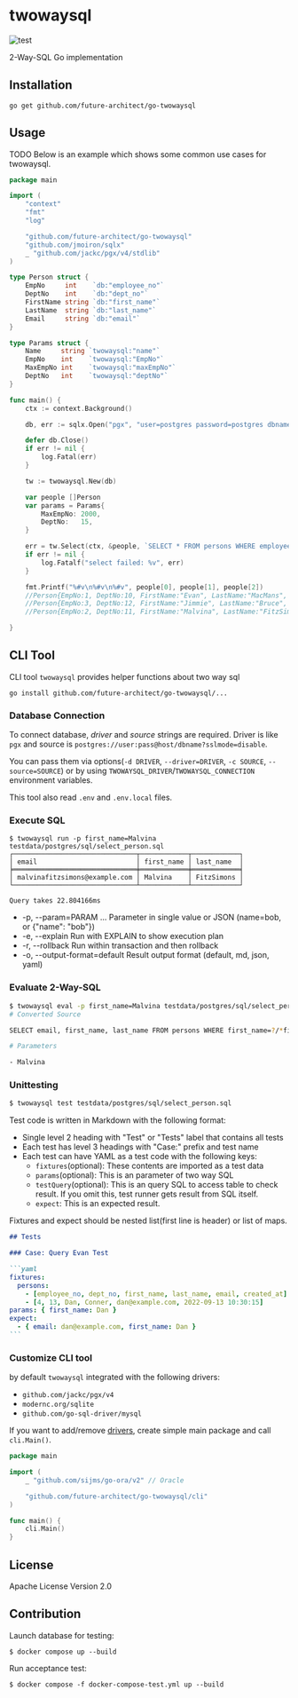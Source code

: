 # twowaysql
![test](https://github.com/future-architect/go-twowaysql/actions/workflows/test.yml/badge.svg)


2-Way-SQL Go implementation

## Installation

```
go get github.com/future-architect/go-twowaysql
```

## Usage

TODO Below is an example which shows some common use cases for twowaysql. 

```go
package main

import (
	"context"
	"fmt"
	"log"

	"github.com/future-architect/go-twowaysql"
	"github.com/jmoiron/sqlx"
	_ "github.com/jackc/pgx/v4/stdlib"
)

type Person struct {
	EmpNo     int    `db:"employee_no"`
	DeptNo    int    `db:"dept_no"`
	FirstName string `db:"first_name"`
	LastName  string `db:"last_name"`
	Email     string `db:"email"`
}

type Params struct {
	Name     string `twowaysql:"name"`
	EmpNo    int    `twowaysql:"EmpNo"`
	MaxEmpNo int    `twowaysql:"maxEmpNo"`
	DeptNo   int    `twowaysql:"deptNo"`
}

func main() {
	ctx := context.Background()

	db, err := sqlx.Open("pgx", "user=postgres password=postgres dbname=postgres sslmode=disable")

	defer db.Close()
	if err != nil {
		log.Fatal(err)
	}

	tw := twowaysql.New(db)

	var people []Person
	var params = Params{
		MaxEmpNo: 2000,
		DeptNo:   15,
	}

	err = tw.Select(ctx, &people, `SELECT * FROM persons WHERE employee_no < /*maxEmpNo*/1000 /* IF deptNo */ AND dept_no < /*deptNo*/1 /* END */`, &params)
	if err != nil {
		log.Fatalf("select failed: %v", err)
	}

	fmt.Printf("%#v\n%#v\n%#v", people[0], people[1], people[2])
	//Person{EmpNo:1, DeptNo:10, FirstName:"Evan", LastName:"MacMans", Email:"evanmacmans@example.com"}
	//Person{EmpNo:3, DeptNo:12, FirstName:"Jimmie", LastName:"Bruce", Email:"jimmiebruce@example.com"}
	//Person{EmpNo:2, DeptNo:11, FirstName:"Malvina", LastName:"FitzSimons", Email:"malvinafitzsimons@example.com"}

}
```

## CLI Tool

CLI tool `twowaysql` provides helper functions about two way sql

```
go install github.com/future-architect/go-twowaysql/...
```

### Database Connection

To connect database, *driver* and *source* strings are required. Driver is like `pgx` and source is `postgres://user:pass@host/dbname?sslmode=disable`.

You can pass them via options(`-d DRIVER`, `--driver=DRIVER`, `-c SOURCE`, `--source=SOURCE`) or by using `TWOWAYSQL_DRIVER`/`TWOWAYSQL_CONNECTION` environment variables.

This tool also read `.env` and `.env.local` files.

### Execute SQL

```
$ twowaysql run -p first_name=Malvina testdata/postgres/sql/select_person.sql
┌───────────────────────────────┬────────────┬────────────┐
│ email                         │ first_name │ last_name  │
╞═══════════════════════════════╪════════════╪════════════╡
│ malvinafitzsimons@example.com │ Malvina    │ FitzSimons │
└───────────────────────────────┴────────────┴────────────┘

Query takes 22.804166ms
```

* -p, --param=PARAM ...        Parameter in single value or JSON (name=bob, or {"name": "bob"})
* -e, --explain                Run with EXPLAIN to show execution plan
* -r, --rollback               Run within transaction and then rollback
* -o, --output-format=default  Result output format (default, md, json, yaml)

### Evaluate 2-Way-SQL

```sh
$ twowaysql eval -p first_name=Malvina testdata/postgres/sql/select_person.sql
# Converted Source

SELECT email, first_name, last_name FROM persons WHERE first_name=?/*first_name*/;

# Parameters

- Malvina
```

### Unittesting

```sh
$ twowaysql test testdata/postgres/sql/select_person.sql
```

Test code is written in Markdown with the following format:

* Single level 2 heading with "Test" or "Tests" label that contains all tests
* Each test has level 3 headings with "Case:" prefix and test name
* Each test can have YAML as a test code with the following keys:
	* `fixtures`(optional): These contents are imported as a test data
	* `params`(optional): This is an parameter of two way SQL
	* `testQuery`(optional): This is an query SQL to access table to check result. If you omit this, test runner gets result from SQL itself.
	* `expect`: This is an expected result.

Fixtures and expect should be nested list(first line is header) or list of maps.

~~~~md
## Tests

### Case: Query Evan Test

```yaml
fixtures:
  persons:
    - [employee_no, dept_no, first_name, last_name, email, created_at]
    - [4, 13, Dan, Conner, dan@example.com, 2022-09-13 10:30:15]
params: { first_name: Dan }
expect:
  - { email: dan@example.com, first_name: Dan } 
```
~~~~

### Customize CLI tool

by default `twowaysql` integrated with the following drivers:

* ``github.com/jackc/pgx/v4``
* ``modernc.org/sqlite``
* ``github.com/go-sql-driver/mysql``

If you want to add/remove [drivers](https://github.com/golang/go/wiki/SQLDrivers), create simple main package and call `cli.Main()`.

```go
package main

import (
	_ "github.com/sijms/go-ora/v2" // Oracle

	"github.com/future-architect/go-twowaysql/cli"
)

func main() {
	cli.Main()
}
```

## License

Apache License Version 2.0

## Contribution

Launch database for testing:

```
$ docker compose up --build
```

Run acceptance test:

```
$ docker compose -f docker-compose-test.yml up --build
```